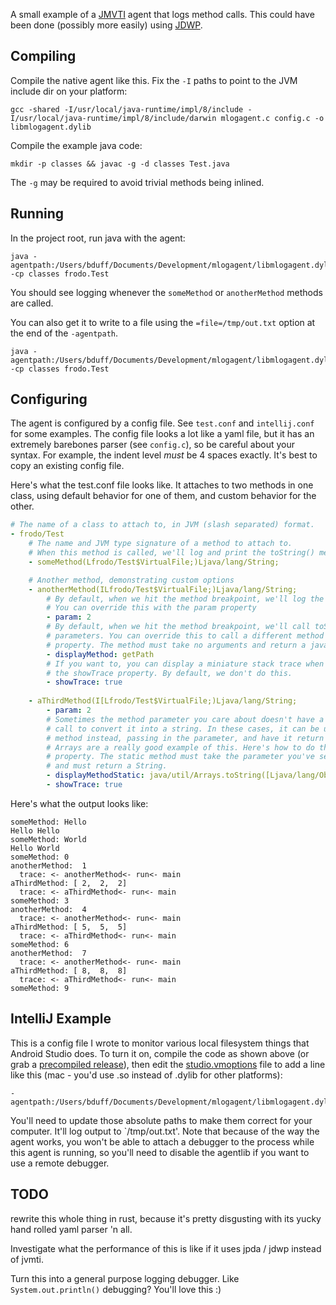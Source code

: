 A small example of a [JMVTI](https://docs.oracle.com/javase/8/docs/platform/jvmti/jvmti.html) agent that logs method calls. This could have been done (possibly more easily) using [JDWP](https://docs.oracle.com/javase/7/docs/technotes/guides/jpda/jdwp-spec.html).

## Compiling

Compile the native agent like this. Fix the `-I` paths to point to the JVM include dir on your platform:

```
gcc -shared -I/usr/local/java-runtime/impl/8/include -I/usr/local/java-runtime/impl/8/include/darwin mlogagent.c config.c -o libmlogagent.dylib
```

Compile the example java code:
```
mkdir -p classes && javac -g -d classes Test.java
```
The `-g` may be required to avoid trivial methods being inlined.

## Running

In the project root, run java with the agent:

```
java -agentpath:/Users/bduff/Documents/Development/mlogagent/libmlogagent.dylib=config=test.conf -cp classes frodo.Test
```

You should see logging whenever the `someMethod` or `anotherMethod` methods are called.

You can also get it to write to a file using the `=file=/tmp/out.txt` option at the end of the `-agentpath`.

```
java -agentpath:/Users/bduff/Documents/Development/mlogagent/libmlogagent.dylib=config=test.conf,file=/tmp/out.txt -cp classes frodo.Test
```

## Configuring

The agent is configured by a config file. See `test.conf` and `intellij.conf` for some examples. The config file looks a lot like a yaml file, but it has an extremely barebones parser (see `config.c`), so be careful about your syntax. For example, the indent level *must* be 4 spaces exactly. It's best to copy an existing config file.

Here's what the test.conf file looks like. It attaches to two methods in one class, using default behavior for one of them, and custom behavior for the other.

```yaml
# The name of a class to attach to, in JVM (slash separated) format.
- frodo/Test
    # The name and JVM type signature of a method to attach to.
    # When this method is called, we'll log and print the toString() method of its first parameter.
    - someMethod(Lfrodo/Test$VirtualFile;)Ljava/lang/String;

    # Another method, demonstrating custom options
    - anotherMethod(ILfrodo/Test$VirtualFile;)Ljava/lang/String;
        # By default, when we hit the method breakpoint, we'll log the first method parameter (index 1)
        # You can override this with the param property
        - param: 2
        # By default, when we hit the method breakpoint, we'll call toString() on one of the method
        # parameters. You can override this to call a different method with the displayMethod
        # property. The method must take no arguments and return a java.lang.String.
        - displayMethod: getPath
        # If you want to, you can display a miniature stack trace when the breakpoint is hit using
        # the showTrace property. By default, we don't do this.
        - showTrace: true
    
    - aThirdMethod(I[Lfrodo/Test$VirtualFile;)Ljava/lang/String;
        - param: 2
        # Sometimes the method parameter you care about doesn't have a convenient method you can
        # call to convert it into a string. In these cases, it can be useful to call a static
        # method instead, passing in the parameter, and have it return a String to display instead.
        # Arrays are a really good example of this. Here's how to do this using the `displayMethodStatic`
        # property. The static method must take the parameter you've selected as its only argument,
        # and must return a String.
        - displayMethodStatic: java/util/Arrays.toString([Ljava/lang/Object;)Ljava/lang/String;
        - showTrace: true
```

Here's what the output looks like:

```
someMethod: Hello
Hello Hello
someMethod: World
Hello World
someMethod: 0
anotherMethod:  1
  trace: <- anotherMethod<- run<- main
aThirdMethod: [ 2,  2,  2]
  trace: <- aThirdMethod<- run<- main
someMethod: 3
anotherMethod:  4
  trace: <- anotherMethod<- run<- main
aThirdMethod: [ 5,  5,  5]
  trace: <- aThirdMethod<- run<- main
someMethod: 6
anotherMethod:  7
  trace: <- anotherMethod<- run<- main
aThirdMethod: [ 8,  8,  8]
  trace: <- aThirdMethod<- run<- main
someMethod: 9
```

## IntelliJ Example

This is a config file I wrote to monitor various local filesystem things that Android Studio does. To turn it on, compile the code as shown above (or grab a [precompiled release](https://github.com/brianduff/mlogagent/releases)), then edit the [studio.vmoptions](https://developer.android.com/studio/intro/studio-config#customize_vm) file to add a line like this (mac - you'd use .so instead of .dylib for other platforms):

```
-agentpath:/Users/bduff/Documents/Development/mlogagent/libmlogagent.dylib=file=/tmp/out.txt,config=/Users/bduff/Documents/Development/mlogagent/intellij.conf
```

You'll need to update those absolute paths to make them correct for your computer. It'll log output to `/tmp/out.txt'. Note that because of the way the agent works, you won't be able to attach a debugger to the process while this agent is running, so you'll need to disable the agentlib if you want to use a remote debugger.

## TODO

rewrite this whole thing in rust, because it's pretty disgusting with its yucky hand rolled yaml parser 'n all.

Investigate what the performance of this is like if it uses jpda / jdwp instead of jvmti. 

Turn this into a general purpose logging debugger. Like `System.out.println()` debugging? You'll love this :)
